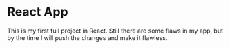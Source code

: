 #  React App

This is my first full project in React. Still there are some flaws in my app, but by the time I will push the changes and make it flawless.

